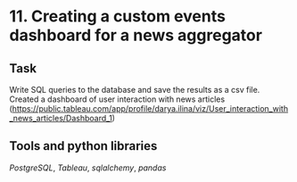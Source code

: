 # 11. Creating a custom events dashboard for a news aggregator

## Task

Write SQL queries to the database and save the results as a csv file. Created a dashboard of user interaction with news articles (https://public.tableau.com/app/profile/darya.ilina/viz/User_interaction_with_news_articles/Dashboard_1) 

## Tools and python libraries

*PostgreSQL*, *Tableau*, *sqlalchemy*, *pandas*

